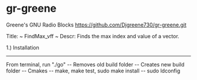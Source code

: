 gr-greene
=========

Greene's GNU Radio Blocks
https://github.com/Djgreene730/gr-greene.git

Title: ~ FindMax_vff ~
Descr: Finds the max index and value of a vector.



1.) Installation
- - - - - - - - - - - - - - - - - - - - - - - - - -
From terminal, run "./go"
  -- Removes old build folder
  -- Creates new build folder
  -- Cmakes 
  -- make, make test, sudo make install
  -- sudo ldconfig


